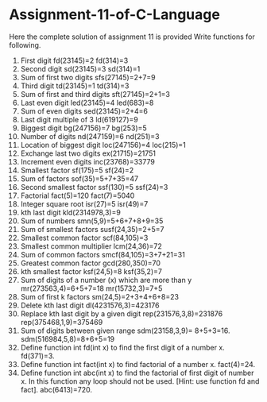 # Assignment-11-of-C-Language
Here the complete solution of assignment 11 is provided
Write functions for following.
1.	First digit                        fd(23145)=2     fd(314)=3
2.	Second digit                    sd(23145)=3     sd(314)=1
3.	Sum of first two digits    sfs(27145)=2+7=9
4.	Third digit                    td(23145)=1     td(314)=3
5.	Sum of first and third digits    sft(27145)=2+1=3
6.	Last even digit                led(23145)=4      led(683)=8
7.	Sum of even digits          sed(23145)=2+4=6
8.	Last digit multiple of 3     ld(619127)=9
9.	Biggest digit                    bg(247156)=7     bg(253)=5
10.	Number of digits             nd(247159)=6     nd(251)=3
11.	Location of biggest digit loc(247156)=4   loc(215)=1
12.	Exchange last two digits  ex(21715)=21751 
13.	Increment even digits      inc(23768)=33779
14.	Smallest factor                sf(175)=5       sf(24)=2
15.	Sum of factors                 sof(35)=5+7+35=47
16.	Second smallest factor    ssf(130)=5   ssf(24)=3
17.	Factorial                          fact(5)=120    fact(7)=5040
18.	Integer square root          isr(27)=5    isr(49)=7
19.	kth last digit                       kld(2314978,3)=9
20.	Sum of numbers                smn(5,9)=5+6+7+8+9=35
21.	Sum of smallest factors    susf(24,35)=2+5=7
22.	Smallest common factor   scf(84,105)=3 
23.	Smallest common multiplier lcm(24,36)=72
24.	Sum of common factors   smcf(84,105)=3+7+21=31
25.	Greatest common factor   gcd(280,350)=70
26.	kth smallest factor              ksf(24,5)=8  ksf(35,2)=7
27.	Sum of digits of a number (x) which are more than y mr(273563,4)=6+5+7=18   mr(15732,3)=7+5
28.	Sum of first k factors        sm(24,5)=2+3+4+6+8=23
29.	Delete kth last digit            dl(4231576,3)=423176
30.	Replace kth last digit by a given digit
       rep(231576,3,8)=231876   rep(375468,1,9)=375469
31.	Sum of digits between given range sdm(23158,3,9)= 8+5+3=16. sdm(516984,5,8)=8+6+5=19
32.	Define function int fd(int x) to find the first digit of a number x. fd(371)=3.
33.	Define function int fact(int x) to find factorial of a number x. fact(4)=24.
34.	Define function int abc(int x) to find the factorial of first digit of number x. In this function any loop should not be used. [Hint: use function fd and fact]. abc(6413)=720.

